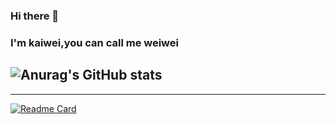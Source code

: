 ### Hi there 👋 
### I'm kaiwei,you can call me weiwei

<!-- ranking card -->
![Anurag's GitHub stats](https://github-readme-stats.vercel.app/api?username=cieliscute&show_icons=true&theme=neon)
---
<!-- top langs  之後再用唄...
[![Top Langs](https://github-readme-stats.vercel.app/api/top-langs/?username=cieliscute)](https://github.com/cieliscute)
-->
---
<!-- no longer limited to 6 pinned repositories -->
[![Readme Card](https://github-readme-stats.vercel.app/api/pin/?username=cieliscute&repo=2023HexSchoolLive-Week6&show_owner=true&)](https://cieliscute.github.io/2023HexSchoolLive-Week6/)







<!--
(default)
**cieliscute/cieliscute** is a ✨ _special_ ✨ repository because its `README.md` (this file) appears on your GitHub profile.

Here are some ideas to get you started:

- 🔭 I’m currently working on ...
- 🌱 I’m currently learning ...
- 👯 I’m looking to collaborate on ...
- 🤔 I’m looking for help with ...
- 💬 Ask me about ...
- 📫 How to reach me: ...
- 😄 Pronouns: ...
- ⚡ Fun fact: ...
-->
